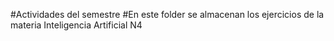 #Actividades del semestre 
#En este folder se almacenan los ejercicios de la materia Inteligencia Artificial N4
